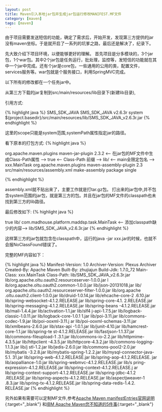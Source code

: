 ```yaml
---
layout: post
title: Maven引入本地jar包并生成jar包运行修改MANIFEST.MF文件
category: [maven]
tags: [maven]
---
```


由于项目需要发送短信的功能，确定了需求后，开始开发，发现第三方提供的jar没有maven坐标。于是就开启了一系列的坑爹之路，最后还是解决了，纪录下。
<!--more-->

先大致介绍下项目环境，以便能够更好的理解。
首先项目是分多模块的，3个jar包，1个war包。其中2个jar包是任务运行，批处理，监控等，发短信的功能就在其中一个jar中完成。还有个jar是core包，一些通用的公用的类，配置文件，services服务等。war包就是个服务接口，利用SpringMVC完成。

以下所有的修改都在一个任务jar中。

从第三方下载的jar复制到src/main/resources/lib目录下(新建lib目录),

引用方式:

{% highlight java %}
<dependency>
	<groupId>SMS_SDK_JAVA</groupId>
	<artifactId>SMS_SDK_JAVA</artifactId>
	<version>v2.6.3r</version>
	<scope>system</scope>
	<systemPath>${project.basedir}/src/main/resources/lib/SMS_SDK_JAVA_v2.6.3r.jar</systemPath>
</dependency>
{% endhighlight %}

这里的scope只能是system范围,systemPath属性指定jar的路径。

看下原本的打包方式:
{% highlight java %}

<plugin>
	<groupId>org.apache.maven.plugins</groupId>
	<artifactId>maven-jar-plugin</artifactId>
	<version>2.3.2</version>
	<configuration>
		<archive>
			<manifest>
				<-- 在jar包的MF文件中生成Class-Path属性 -->
				<addClasspath>true</addClasspath>
				<-- Class-Path 前缀 -->
				<classpathPrefix>lib/</classpathPrefix>
				<-- main全限定包名 -->
				<mainClass>xxx.MainTask</mainClass>
			</manifest>
		</archive>
	</configuration>
</plugin>

<plugin>
	<groupId>org.apache.maven.plugins</groupId>
	<artifactId>maven-assembly-plugin</artifactId>
	<version>2.3</version>
	<configuration>
		<descriptors>
			<descriptor>src/main/resources/assembly.xml</descriptor>
		</descriptors>
	</configuration>
	<executions>
		<execution>
			<id>make-assembly</id>
			<phase>package</phase>
			<goals>
				<goal>single</goal>
			</goals>
		</execution>
	</executions>
</plugin>

{% endhighlight %}

assembly.xml就不贴出来了，主要工作就是打tar.gz包。
打出来的jar包中,并不包含system范围的jar包，就是第三方的包。并且在jar包的MF文件的classpath也未找到第三方的lib路径。

最后修改如下:
{% highlight java %}

<configuration>
	<archive>
		<manifest>
			<addClasspath>true</addClasspath>
			<classpathPrefix>lib/</classpathPrefix>
			<mainClass>com.madhouse.platform.maddsp.task.MainTask</mainClass>
		</manifest>
		<-- 添加classpath缺少的内容-->
		<manifestEntries>
			<Class-Path>lib/SMS_SDK_JAVA_v2.6.3r.jar</Class-Path>
		</manifestEntries>
	</archive>
</configuration>
{% endhighlight %}

这样第三方的jar包就包含在classpath中，运行的java -jar xxx.jar的时候，也就不会报NoClassFound错误了。

完整的MF内容如下：

{% highlight java %}
Manifest-Version: 1.0
Archiver-Version: Plexus Archiver
Created-By: Apache Maven
Built-By: zhujiajun
Build-Jdk: 1.7.0_72
Main-Class: xxx.MainTask
Class-Path: lib/SMS_SDK_JAVA_v2.6.3r.jar lib/org.apache.oltu.oauth2.resourceserver-1.0.0.jar l
 ib/org.apache.oltu.oauth2.common-1.0.0.jar lib/json-20131018.jar lib/
 org.apache.oltu.oauth2.resourceserver-filter-1.0.0.jar lib/org.apache
 .oltu.oauth2.client-1.0.0.jar lib/druid-1.0.14.jar lib/ehcache-core-2
 .6.10.jar lib/spring-websocket-4.1.2.RELEASE.jar lib/spring-core-4.1.
 2.RELEASE.jar lib/spring-messaging-4.1.2.RELEASE.jar lib/spring-beans
 -4.1.2.RELEASE.jar lib/mail-1.4.4.jar lib/activation-1.1.jar lib/slf4
 j-api-1.7.5.jar lib/logback-classic-1.0.11.jar lib/logback-core-1.0.1
 1.jar lib/poi-3.11.jar lib/commons-codec-1.9.jar lib/poi-ooxml-3.11.j
 ar lib/poi-ooxml-schemas-3.11.jar lib/xmlbeans-2.6.0.jar lib/stax-api
 -1.0.1.jar lib/junit-4.10.jar lib/hamcrest-core-1.1.jar lib/spring-te
 st-4.1.2.RELEASE.jar lib/fastjson-1.1.37.jar lib/commons-fileupload-1
 .3.1.jar lib/commons-io-2.2.jar lib/httpmime-4.3.5.jar lib/httpclient
 -4.3.5.jar lib/httpcore-4.3.2.jar lib/commons-logging-1.1.3.jar lib/j
 stl-1.2.jar lib/jedis-2.6.0.jar lib/commons-pool2-2.0.jar lib/mybatis
 -3.2.8.jar lib/mybatis-spring-1.2.2.jar lib/mysql-connector-java-5.1.
 31.jar lib/spring-web-4.1.2.RELEASE.jar lib/spring-aop-4.1.2.RELEASE.
 jar lib/aopalliance-1.0.jar lib/spring-webmvc-4.1.2.RELEASE.jar lib/s
 pring-expression-4.1.2.RELEASE.jar lib/spring-context-4.1.2.RELEASE.j
 ar lib/spring-context-support-4.1.2.RELEASE.jar lib/spring-jdbc-4.1.2
 .RELEASE.jar lib/spring-aspects-4.1.2.RELEASE.jar lib/aspectjweaver-1
 .8.3.jar lib/spring-tx-4.1.2.RELEASE.jar lib/spring-data-redis-1.4.2.
 RELEASE.jar
{% endhighlight %}

另外如果有需要可以定制MF文件,参考[Apache Maven manifestEntries官网说明](http://maven.apache.org/shared-archives/maven-archiver-LATEST/examples/manifestEntries.html){:target="_blank"}
和[IBM Apache Maven您不知道的5件事](http://www.ibm.com/developerworks/cn/java/j-5things13/){:target="_blank"}

